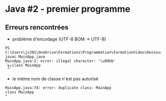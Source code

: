 # Java #2 - premier programme

## Erreurs rencontrées
+ problème d'encodage (UTF-8 BOM -> UTF-8)
```
PS C:\Users\js201\OneDrive\Formations\Programmation\FormationVideo\Ressources\Java\002_premier_programme> javac MainApp.java
MainApp.java:1: error: illegal character: '\u00bb'
´╗┐class MainApp
 ^
```
+ le même nom de classe n'est pas autorisé
```
MainApp.java:74: error: duplicate class: MainApp
class MainApp
^
```